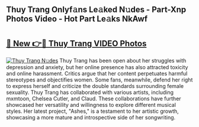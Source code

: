 ## Thuy Trang Onlyf𝚊ns Le𝚊ked N𝚞des - Part-Xnp Photos Video - Hot Part Le𝚊ks NkAwf

# <h2><a href="http://ab93899.deff.icu/?id=Thuy+Trang">🔗 New 👉🔴 Thuy Trang VIDEO Photos</a></h2>

[![Thuy Trang N𝚞des](https://i.imgur.com/rIISA9y.gif)](http://ab93899.deff.icu/?id=Thuy+Trang)
Thuy Trang has been open about her struggles with depression and anxiety, but her online presence has also attracted toxicity and online harassment. Critics argue that her content perpetuates harmful stereotypes and objectifies women. Some fans, meanwhile, defend her right to express herself and criticize the double standards surrounding female sexuality. Thuy Trang has collaborated with various artists, including mxmtoon, Chelsea Cutler, and Claud. These collaborations have further showcased her versatility and willingness to explore different musical styles. Her latest project, "Ashes," is a testament to her artistic growth, showcasing a more mature and introspective side of her songwriting.
